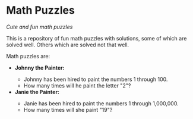 # Math Puzzles
<i>Cute and fun math puzzles</i>

<p>This is a repository of fun math puzzles with solutions, some of which are solved well. Others which are solved not that well. </p>
<p>Math puzzles are:
  <ul>
    <li><b>Johnny the Painter:</b></li>
      <ul> 
        <li> Johnny has been hired to paint the numbers 1 through 100.</li>
        <li>How many times will he paint the letter "2"? </li>
    </ul>
    <li><b>Janie the Painter:</b> </li>
    <ul>
      <li>Janie has been hired to paint the numbers 1 through 1,000,000.</li>
      <li> How many times will she paint "19"?</li>
    </ul>
    </ul>
    </p>
